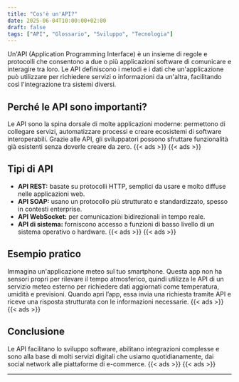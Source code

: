```yaml
---
title: "Cos'è un'API?"
date: 2025-06-04T10:00:00+02:00
draft: false
tags: ["API", "Glossario", "Sviluppo", "Tecnologia"]
---
```


Un'API (Application Programming Interface) è un insieme di regole e protocolli che consentono a due o più applicazioni software di comunicare e interagire tra loro. Le API definiscono i metodi e i dati che un'applicazione può utilizzare per richiedere servizi o informazioni da un'altra, facilitando così l'integrazione tra sistemi diversi.
<script async src="https://pagead2.googlesyndication.com/pagead/js/adsbygoogle.js?client=ca-pub-4654113948534658"
     crossorigin="anonymous"></script>
<!-- intrapost -->
<ins class="adsbygoogle"
     style="display:block"
     data-ad-client="ca-pub-4654113948534658"
     data-ad-slot="4759794046"
     data-ad-format="auto"
     data-full-width-responsive="true"></ins>
<script>
     (adsbygoogle = window.adsbygoogle || []).push({});
</script>


## Perché le API sono importanti?

Le API sono la spina dorsale di molte applicazioni moderne: permettono di collegare servizi, automatizzare processi e creare ecosistemi di software interoperabili. Grazie alle API, gli sviluppatori possono sfruttare funzionalità già esistenti senza doverle creare da zero.
{{< ads >}}
{{< ads >}}

## Tipi di API

- **API REST:** basate su protocolli HTTP, semplici da usare e molto diffuse nelle applicazioni web.
- **API SOAP:** usano un protocollo più strutturato e standardizzato, spesso in contesti enterprise.
- **API WebSocket:** per comunicazioni bidirezionali in tempo reale.
- **API di sistema:** forniscono accesso a funzioni di basso livello di un sistema operativo o hardware.
{{< ads >}}
{{< ads >}}

## Esempio pratico

Immagina un'applicazione meteo sul tuo smartphone. Questa app non ha sensori propri per rilevare il tempo atmosferico, quindi utilizza le API di un servizio meteo esterno per richiedere dati aggiornati come temperatura, umidità e previsioni. Quando apri l’app, essa invia una richiesta tramite API e riceve una risposta strutturata con le informazioni necessarie.
{{< ads >}}
{{< ads >}}

## Conclusione

Le API facilitano lo sviluppo software, abilitano integrazioni complesse e sono alla base di molti servizi digitali che usiamo quotidianamente, dai social network alle piattaforme di e-commerce.
{{< ads >}}
{{< ads >}}

---